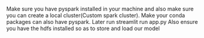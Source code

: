 Make sure you have pyspark installed in your machine and also make sure you can create a local cluster(Custom spark cluster). Make your conda packages can also have pyspark. Later run streamlit run app.py
Also ensure you have the hdfs installed so as to store and load our model
